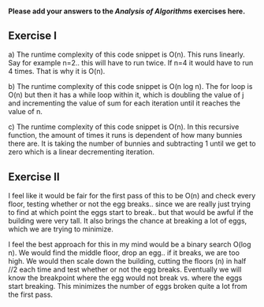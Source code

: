 #### Please add your answers to the ***Analysis of  Algorithms*** exercises here.

## Exercise I

a) The runtime complexity of this code snippet is O(n).
This runs linearly. Say for example n=2.. this will have to run twice.
If n=4 it would have to run 4 times. That is why it is O(n).

b) The runtime complexity of this code snippet is O(n log n).
The for loop is O(n) but then it has a while loop within it, 
which is doubling the value of j and incrementing the value of 
sum for each iteration until it reaches the value of n.

c) The runtime complexity of this code snippet is O(n).
In this recursive function, the amount of times it runs is dependent
of how many bunnies there are. It is taking the number of bunnies and 
subtracting 1 until we get to zero which is a linear decrementing iteration.

## Exercise II

I feel like it would be fair for the first pass of this to be O(n) and check every floor,
testing whether or not the egg breaks.. since we are really just trying to find at which
point the eggs start to break.. but that would be awful if the building were very tall. 
It also brings the chance at breaking a lot of eggs, which we are trying to minimize.

I feel the best approach for this in my mind would be a binary search O(log n). We would find the
middle floor, drop an egg.. if it breaks, we are too high. We would then scale down the 
building, cutting the floors (n) in half //2 each time and test whether or not the egg 
breaks. Eventually we will know the breakpoint where the egg would not break vs. where 
the eggs start breaking. This minimizes the number of eggs broken quite a lot from the
first pass.